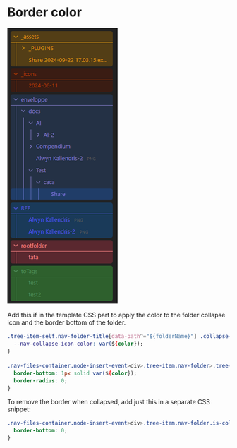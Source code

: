 # Border color

![tree with colored folders](./border_snippets.png)

Add this if in the template CSS part to apply the color to the folder collapse icon and the border bottom of the folder.

```css
.tree-item-self.nav-folder-title[data-path^="${folderName}"] .collapse-icon svg.svg-icon {
  --nav-collapse-icon-color: var(${color});
}

.nav-files-container.node-insert-event>div>.tree-item.nav-folder>.tree-item-self.nav-folder-title[data-path="${folderName}"] {
  border-bottom: 1px solid var(${color});
  border-radius: 0;
}
```

To remove the border when collapsed, add just this in a separate CSS snippet:

```css
.nav-files-container.node-insert-event>div>.tree-item.nav-folder.is-collapsed>.tree-item-self.nav-folder-title {
  border-bottom: 0;
}
```